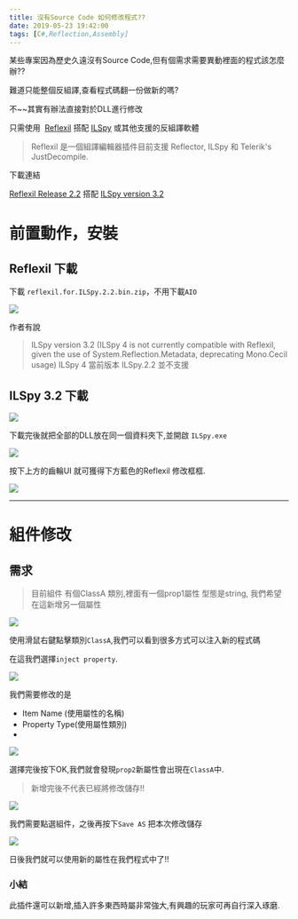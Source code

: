 ```yaml
---
title: 沒有Source Code 如何修改程式??
date: 2019-05-23 19:42:00
tags: [C#,Reflection,Assembly]
---
```

某些專案因為歷史久遠沒有Source Code,但有個需求需要異動裡面的程式該怎麼辦??

難道只能整個反組譯,查看程式碼翻一份做新的嗎?

不~~其實有辦法直接對於DLL進行修改

只需使用  [Reflexil](https://github.com/sailro/Reflexil) 搭配 [ILSpy](https://github.com/icsharpcode/ILSpy) 或其他支援的反組譯軟體 


> Reflexil 是一個組譯編輯器插件目前支援 Reflector, ILSpy 和 Telerik's JustDecompile.

下載連結

[Reflexil Release 2.2](https://github.com/sailro/Reflexil/releases/tag/v2.2) 搭配 [ILSpy version 3.2](https://github.com/icsharpcode/ILSpy/releases/tag/v3.2.0) 

# 前置動作，安裝

## Reflexil 下載

下載 `reflexil.for.ILSpy.2.2.bin.zip`，不用下載`AIO`

![](https://az787680.vo.msecnd.net/user/九桃/68939397-ab27-4f33-9bff-a6e1fe570acb/1545445075_84536.png)

作者有說

> ILSpy version 3.2 (ILSpy 4 is not currently compatible with Reflexil, given the use of System.Reflection.Metadata, deprecating Mono.Cecil usage)
ILSpy 4 當前版本 ILSpy.2.2 並不支援

## ILSpy 3.2 下載

![](https://az787680.vo.msecnd.net/user/九桃/68939397-ab27-4f33-9bff-a6e1fe570acb/1545445185_3282.png)

下載完後就把全部的DLL放在同一個資料夾下,並開啟 `ILSpy.exe`

![](https://az787680.vo.msecnd.net/user/九桃/68939397-ab27-4f33-9bff-a6e1fe570acb/1545445435_24298.png)

按下上方的齒輪UI 就可獲得下方藍色的Reflexil 修改框框.

![](https://az787680.vo.msecnd.net/user/九桃/68939397-ab27-4f33-9bff-a6e1fe570acb/1545445493_79646.png)

-----

# 組件修改
 

## 需求

> 目前組件 有個ClassA 類別,裡面有一個prop1屬性 型態是string, 我們希望在這新增另一個屬性

![](https://az787680.vo.msecnd.net/user/九桃/68939397-ab27-4f33-9bff-a6e1fe570acb/1545446072_21457.png)


使用滑鼠右鍵點擊類別`ClassA`,我們可以看到很多方式可以注入新的程式碼

在這我們選擇`inject property`. 

![](https://az787680.vo.msecnd.net/user/九桃/68939397-ab27-4f33-9bff-a6e1fe570acb/1545446266_25885.png)


我們需要修改的是

* Item Name (使用屬性的名稱)
* Property Type(使用屬性類別)
* 
![](https://az787680.vo.msecnd.net/user/九桃/68939397-ab27-4f33-9bff-a6e1fe570acb/1545446422_66604.png)


選擇完後按下OK,我們就會發現`prop2`新屬性會出現在`ClassA`中.

> 新增完後不代表已經將修改儲存!!

![](https://az787680.vo.msecnd.net/user/九桃/68939397-ab27-4f33-9bff-a6e1fe570acb/1545446504_58205.png)

我們需要點選組件，之後再按下`Save AS` 把本次修改儲存


![](https://az787680.vo.msecnd.net/user/九桃/68939397-ab27-4f33-9bff-a6e1fe570acb/1545446789_43637.png)

日後我們就可以使用新的屬性在我們程式中了!!

### 小結

此插件還可以新增,插入許多東西時屬非常強大,有興趣的玩家可再自行深入琢磨.


